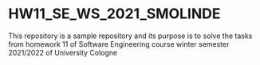 # HW11_SE_WS_2021_SMOLINDE
This repository is a sample repository and its purpose is to solve the tasks from homework 11 of Software Engineering course winter semester 2021/2022 of University Cologne
